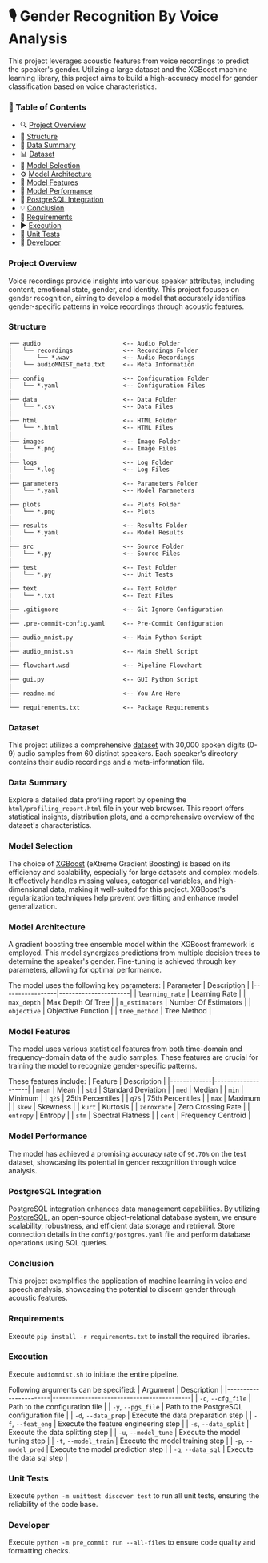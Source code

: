 # 🎙️ Gender Recognition By Voice Analysis
This project leverages acoustic features from voice recordings to predict the speaker's gender. Utilizing a large dataset and the XGBoost machine learning library, this project aims to build a high-accuracy model for gender classification based on voice characteristics.

### 📖 Table of Contents
- 🔍 [Project Overview](#project-overview)
- 📂 [Structure](#structure)
- 🎲 [Data Summary](#data-summary)
- 📊 [Dataset](#dataset)
- 🧰 [Model Selection](#model-selection)
- ⚙️ [Model Architecture](#model-architecture)
- 🧠 [Model Features](#model-features)
- 🎯 [Model Performance](#model-performance)
- 💾 [PostgreSQL Integration](#postgresql-integration)
- 💡 [Conclusion](#conclusion)
- 📑 [Requirements](#requirements)
- ▶️ [Execution](#execution)
- 🧪 [Unit Tests](#unit-tests)
- 👤 [Developer](#developer)

### Project Overview
Voice recordings provide insights into various speaker attributes, including content, emotional state, gender, and identity. This project focuses on gender recognition, aiming to develop a model that accurately identifies gender-specific patterns in voice recordings through acoustic features.

### Structure
```
┌── audio                       <-- Audio Folder
|   └── recordings              <-- Recordings Folder
|       └── *.wav               <-- Audio Recordings
|   └── audioMNIST_meta.txt     <-- Meta Information
|
├── config                      <-- Configuration Folder
|   └── *.yaml                  <-- Configuration Files
|
├── data                        <-- Data Folder
|   └── *.csv                   <-- Data Files
|
├── html                        <-- HTML Folder
|   └── *.html                  <-- HTML Files
|
├── images                      <-- Image Folder
|   └── *.png                   <-- Image Files
|
├── logs                        <-- Log Folder
|   └── *.log                   <-- Log Files
|
├── parameters                  <-- Parameters Folder
|   └── *.yaml                  <-- Model Parameters
|
├── plots                       <-- Plots Folder
|   └── *.png                   <-- Plots
|
├── results                     <-- Results Folder
|   └── *.yaml                  <-- Model Results
|
├── src                         <-- Source Folder
|   └── *.py                    <-- Source Files
|
├── test                        <-- Test Folder
|   └── *.py                    <-- Unit Tests
|
├── text                        <-- Text Folder
|   └── *.txt                   <-- Text Files
|
├── .gitignore                  <-- Git Ignore Configuration
|
├── .pre-commit-config.yaml     <-- Pre-Commit Configuration
|
├── audio_mnist.py              <-- Main Python Script
|
├── audio_mnist.sh              <-- Main Shell Script
|
├── flowchart.wsd               <-- Pipeline Flowchart
|
├── gui.py                      <-- GUI Python Script
|
├── readme.md                   <-- You Are Here
|
└── requirements.txt            <-- Package Requirements
```

### Dataset
This project utilizes a comprehensive [dataset](https://www.kaggle.com/datasets/primaryobjects/voicegender) with 30,000 spoken digits (0-9) audio samples from 60 distinct speakers. Each speaker's directory contains their audio recordings and a meta-information file.

### Data Summary
Explore a detailed data profiling report by opening the `html/profiling_report.html` file in your web browser. This report offers statistical insights, distribution plots, and a comprehensive overview of the dataset's characteristics.

### Model Selection
The choice of [XGBoost](https://xgboost.readthedocs.io/en/stable/) (eXtreme Gradient Boosting) is based on its efficiency and scalability, especially for large datasets and complex models. It effectively handles missing values, categorical variables, and high-dimensional data, making it well-suited for this project. XGBoost's regularization techniques help prevent overfitting and enhance model generalization.

### Model Architecture
A gradient boosting tree ensemble model within the XGBoost framework is employed. This model synergizes predictions from multiple decision trees to determine the speaker's gender. Fine-tuning is achieved through key parameters, allowing for optimal performance.

The model uses the following key parameters:
| Parameter       | Description          |
|-----------------|----------------------|
| `learning_rate` | Learning Rate        |
| `max_depth`     | Max Depth Of Tree    |
| `n_estimators`  | Number Of Estimators |
| `objective`     | Objective Function   |
| `tree_method`   | Tree Method          |

### Model Features
The model uses various statistical features from both time-domain and frequency-domain data of the audio samples. These features are crucial for training the model to recognize gender-specific patterns.

These features include:
| Feature     | Description        |
|-------------|--------------------|
| `mean`      | Mean               |
| `std`       | Standard Deviation |
| `med`       | Median             |
| `min`       | Minimum            |
| `q25`       | 25th Percentiles   |
| `q75`       | 75th Percentiles   |
| `max`       | Maximum            |
| `skew`      | Skewness           |
| `kurt`      | Kurtosis           |
| `zeroxrate` | Zero Crossing Rate |
| `entropy`   | Entropy            |
| `sfm`       | Spectral Flatness  |
| `cent`      | Frequency Centroid |

### Model Performance
The model has achieved a promising accuracy rate of `96.70%` on the test dataset, showcasing its potential in gender recognition through voice analysis.

### PostgreSQL Integration
PostgreSQL integration enhances data management capabilities. By utilizing [PostgreSQL](https://www.postgresql.org), an open-source object-relational database system, we ensure scalability, robustness, and efficient data storage and retrieval. Store connection details in the `config/postgres.yaml` file and perform database operations using SQL queries.

### Conclusion
This project exemplifies the application of machine learning in voice and speech analysis, showcasing the potential to discern gender through acoustic features.

### Requirements
Execute `pip install -r requirements.txt` to install the required libraries.

### Execution
Execute `audiomnist.sh` to initiate the entire pipeline.

Following arguments can be specified:
| Argument              | Description                               |
|-----------------------|-------------------------------------------|
| `-c`, `--cfg_file`    | Path to the configuration file            |
| `-y`, `--pgs_file`    | Path to the PostgreSQL configuration file |
| `-d`, `--data_prep`   | Execute the data preparation step         |
| `-f`, `--feat_eng`    | Execute the feature engineering step      |
| `-s`, `--data_split`  | Execute the data splitting step           |
| `-u`, `--model_tune`  | Execute the model tuning step             |
| `-t`, `--model_train` | Execute the model training step           |
| `-p`, `--model_pred`  | Execute the model prediction step         |
| `-q`, `--data_sql`    | Execute the data sql step                 |

### Unit Tests
Execute `python -m unittest discover test` to run all unit tests, ensuring the reliability of the code base.

### Developer
Execute `python -m pre_commit run --all-files` to ensure code quality and formatting checks.
